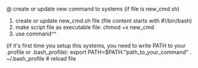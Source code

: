 
@ create or update new command to systems
(if file is new_cmd.sh)
1. create or update new_cmd.sh file (file content starts with #!/bin/bash)
2. make script file as executable file:
   chmod +x new_cmd
3. use command^^

(if it's first time you setup this systems, you need to write PATH to your
 .profile or .bash_profile):
 export PATH=$PATH:"path_to_your_command"
 . ~/.bash_profile      # reload file 
